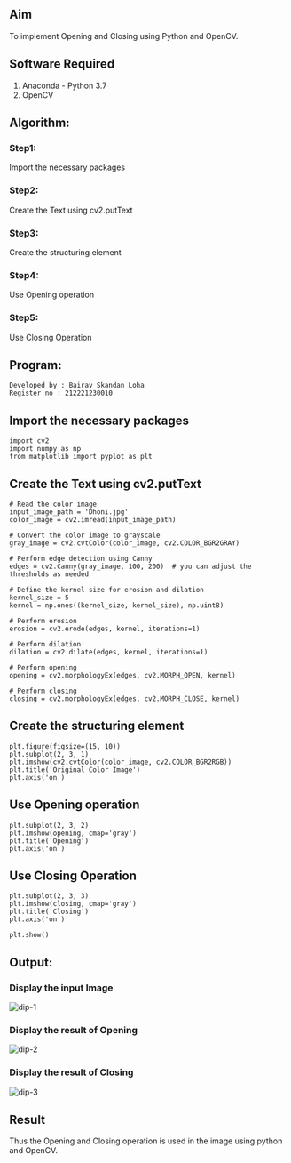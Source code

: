 
## Aim
To implement Opening and Closing using Python and OpenCV.

## Software Required
1. Anaconda - Python 3.7
2. OpenCV
## Algorithm:
### Step1:
Import the necessary packages

### Step2:
Create the Text using cv2.putText

### Step3:
Create the structuring element

### Step4:
Use Opening operation

### Step5:
Use Closing Operation
 
## Program:
```
Developed by : Bairav Skandan Loha
Register no : 212221230010
```
## Import the necessary packages
```
import cv2
import numpy as np
from matplotlib import pyplot as plt
```
## Create the Text using cv2.putText
```
# Read the color image
input_image_path = 'Dhoni.jpg'
color_image = cv2.imread(input_image_path)

# Convert the color image to grayscale
gray_image = cv2.cvtColor(color_image, cv2.COLOR_BGR2GRAY)

# Perform edge detection using Canny
edges = cv2.Canny(gray_image, 100, 200)  # you can adjust the thresholds as needed

# Define the kernel size for erosion and dilation
kernel_size = 5
kernel = np.ones((kernel_size, kernel_size), np.uint8)

# Perform erosion
erosion = cv2.erode(edges, kernel, iterations=1)

# Perform dilation
dilation = cv2.dilate(edges, kernel, iterations=1)

# Perform opening
opening = cv2.morphologyEx(edges, cv2.MORPH_OPEN, kernel)

# Perform closing
closing = cv2.morphologyEx(edges, cv2.MORPH_CLOSE, kernel)
```


## Create the structuring element
```
plt.figure(figsize=(15, 10))
plt.subplot(2, 3, 1)
plt.imshow(cv2.cvtColor(color_image, cv2.COLOR_BGR2RGB))
plt.title('Original Color Image')
plt.axis('on')
```


## Use Opening operation
```
plt.subplot(2, 3, 2)
plt.imshow(opening, cmap='gray')
plt.title('Opening')
plt.axis('on')
```



## Use Closing Operation
```
plt.subplot(2, 3, 3)
plt.imshow(closing, cmap='gray')
plt.title('Closing')
plt.axis('on')

plt.show()

```
## Output:
### Display the input Image


![dip-1](https://github.com/Keerthanasampathkumar/OPENING--AND-CLOSING/assets/119477890/9bbf4d19-2c2e-4b29-a416-537ca04e3cc4)


### Display the result of Opening

![dip-2](https://github.com/Keerthanasampathkumar/OPENING--AND-CLOSING/assets/119477890/2676a2a3-7146-4b08-a1f2-13bf703313fd)



### Display the result of Closing

![dip-3](https://github.com/Keerthanasampathkumar/OPENING--AND-CLOSING/assets/119477890/4d4e3db2-8976-42f3-9dc7-bc6ff94060b5)


## Result
Thus the Opening and Closing operation is used in the image using python and OpenCV.
